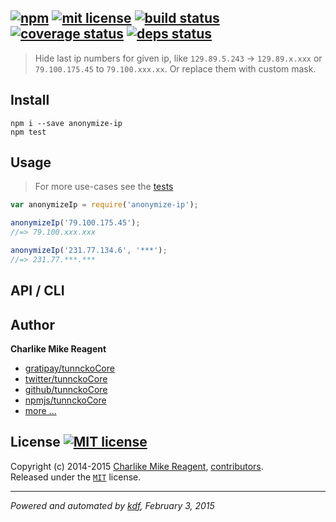 ## [![npm][npmjs-img]][npmjs-url] [![mit license][license-img]][license-url] [![build status][travis-img]][travis-url] [![coverage status][coveralls-img]][coveralls-url] [![deps status][daviddm-img]][daviddm-url]

> Hide last ip numbers for given ip, like `129.89.5.243` -> `129.89.x.xxx` or `79.100.175.45` to `79.100.xxx.xx`. Or replace them with custom mask.

## Install
```
npm i --save anonymize-ip
npm test
```


## Usage
> For more use-cases see the [tests](./test.js)

```js
var anonymizeIp = require('anonymize-ip');

anonymizeIp('79.100.175.45');
//=> 79.100.xxx.xxx

anonymizeIp('231.77.134.6', '***');
//=> 231.77.***.***
```


## API / CLI


## Author
**Charlike Mike Reagent**
+ [gratipay/tunnckoCore][author-gratipay]
+ [twitter/tunnckoCore][author-twitter]
+ [github/tunnckoCore][author-github]
+ [npmjs/tunnckoCore][author-npmjs]
+ [more ...][contrib-more]


## License [![MIT license][license-img]][license-url]
Copyright (c) 2014-2015 [Charlike Mike Reagent][contrib-more], [contributors][contrib-graf].  
Released under the [`MIT`][license-url] license.


[npmjs-url]: http://npm.im/anonymize-ip
[npmjs-img]: https://img.shields.io/npm/v/anonymize-ip.svg?style=flat&label=anonymize-ip

[coveralls-url]: https://coveralls.io/r/tunnckoCore/anonymize-ip?branch=master
[coveralls-img]: https://img.shields.io/coveralls/tunnckoCore/anonymize-ip.svg?style=flat

[license-url]: https://github.com/tunnckoCore/anonymize-ip/blob/master/license.md
[license-img]: https://img.shields.io/badge/license-MIT-blue.svg?style=flat

[travis-url]: https://travis-ci.org/tunnckoCore/anonymize-ip
[travis-img]: https://img.shields.io/travis/tunnckoCore/anonymize-ip.svg?style=flat

[daviddm-url]: https://david-dm.org/tunnckoCore/anonymize-ip
[daviddm-img]: https://img.shields.io/david/tunnckoCore/anonymize-ip.svg?style=flat

[author-gratipay]: https://gratipay.com/tunnckoCore
[author-twitter]: https://twitter.com/tunnckoCore
[author-github]: https://github.com/tunnckoCore
[author-npmjs]: https://npmjs.org/~tunnckocore

[contrib-more]: http://j.mp/1stW47C
[contrib-graf]: https://github.com/tunnckoCore/anonymize-ip/graphs/contributors

***

_Powered and automated by [kdf](https://github.com/tunnckoCore), February 3, 2015_